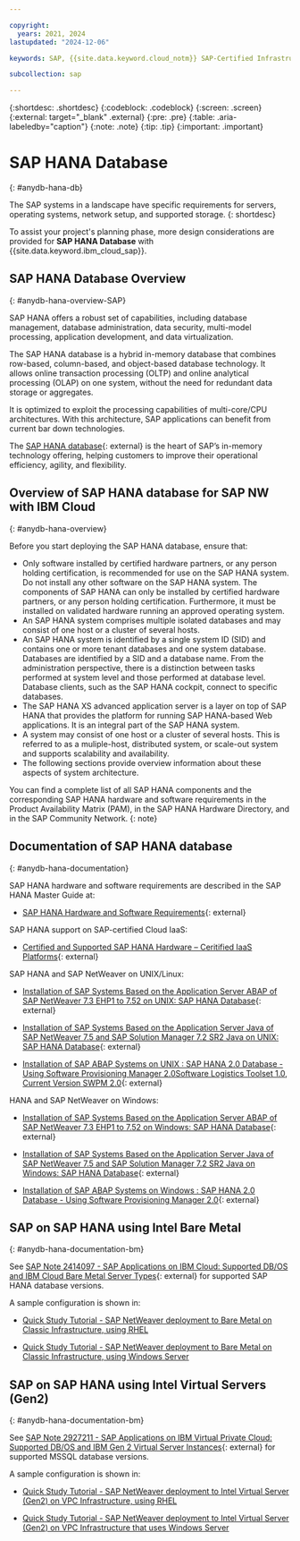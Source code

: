```yaml
---

copyright:
  years: 2021, 2024
lastupdated: "2024-12-06"

keywords: SAP, {{site.data.keyword.cloud_notm}} SAP-Certified Infrastructure, {{site.data.keyword.ibm_cloud_sap}}, SAP Workloads

subcollection: sap

---
```


{:shortdesc: .shortdesc}
{:codeblock: .codeblock}
{:screen: .screen}
{:external: target="_blank" .external}
{:pre: .pre}
{:table: .aria-labeledby="caption"}
{:note: .note}
{:tip: .tip}
{:important: .important}

# SAP HANA Database
{: #anydb-hana-db}

The SAP systems in a landscape have specific requirements for servers, operating systems, network setup, and supported storage.
{: shortdesc}

To assist your project's planning phase, more design considerations are provided for **SAP HANA Database** with {{site.data.keyword.ibm_cloud_sap}}.

## SAP HANA Database Overview
{: #anydb-hana-overview-SAP}

SAP HANA offers a robust set of capabilities, including database management, database administration, data security, multi-model processing, application development, and data virtualization.

The SAP HANA database is a hybrid in-memory database that combines row-based, column-based, and object-based  database technology. It allows online transaction processing (OLTP) and online analytical processing (OLAP) on one system, without the need for redundant data storage or aggregates.

It is optimized to exploit the processing capabilities of multi-core/CPU architectures. With this architecture, SAP applications can benefit from current bar down technologies.

The [SAP HANA database](https://tekslate.com/sap-hana-interview-questions-part-1){: external} is the heart of SAP’s in-memory technology offering, helping customers to improve their operational efficiency, agility, and flexibility.

## Overview of SAP HANA database for SAP NW with IBM Cloud
{: #anydb-hana-overview}

Before you start deploying the SAP HANA database, ensure that:

* Only software installed by certified hardware partners, or any person holding certification, is recommended for use on the SAP HANA system. Do not install any other software on the SAP HANA system. The components of SAP HANA can only be installed by certified hardware partners, or any person holding certification. Furthermore, it must be installed on validated hardware running an approved operating system.
* An SAP HANA system comprises multiple isolated databases and may consist of one host or a cluster of several hosts.
* An SAP HANA system is identified by a single system ID (SID) and contains one or more tenant databases and one system database. Databases are identified by a SID and a database name. From the administration perspective, there is a distinction between tasks performed at system level and those performed at database level. Database clients, such as the SAP HANA cockpit, connect to specific databases.
* The SAP HANA XS advanced application server is a layer on top of SAP HANA that provides the platform for running SAP HANA-based Web applications. It is an integral part of the SAP HANA system.
* A system may consist of one host or a cluster of several hosts. This is referred to as a muliple-host, distributed system, or scale-out system and supports scalability and availability.
* The following sections provide overview information about these aspects of system architecture.

You can find a complete list of all SAP HANA components and the corresponding SAP HANA hardware and software requirements in the Product Availability Matrix (PAM), in the SAP HANA Hardware Directory, and in the SAP Community Network.
{: note}

## Documentation of SAP HANA database
{: #anydb-hana-documentation}

SAP HANA hardware and software requirements are described in the SAP HANA Master Guide at:

* [SAP HANA Hardware and Software Requirements](https://help.sap.com/docs/SAP_HANA_PLATFORM/eb3777d5495d46c5b2fa773206bbfb46/d3d1cf20bb5710149b57fd794c827a4e.html){: external}

SAP HANA support on SAP-certified Cloud IaaS:

* [Certified and Supported SAP HANA Hardware – Ceritified IaaS Platforms](https://www.sap.com/dmc/exp/2014-09-02-hana-hardware/enEN/#/solutions?filters=iaas;ve:28){: external}

SAP HANA and SAP NetWeaver on UNIX/Linux:

* [Installation of SAP Systems Based on the Application Server ABAP of SAP NetWeaver 7.3 EHP1 to 7.52 on UNIX: SAP HANA Database](https://help.sap.com/docs/SLTOOLSET/910828cec5d14d6685da380aec1dc4ae/9420dabb130e4ae1996b3f39e202cc6e.html?version=CURRENT_VERSION){: external}

* [Installation of SAP Systems Based on the Application Server Java of SAP NetWeaver 7.5 and SAP Solution Manager 7.2 SR2 Java on UNIX: SAP HANA Database](https://help.sap.com/docs/SLTOOLSET/3aa4caa3bd634a22bdc572d82d1311ec/9420dabb130e4ae1996b3f39e202cc6e.html?version=CURRENT_VERSION){: external}

* [Installation of SAP ABAP Systems on UNIX : SAP HANA 2.0 Database - Using Software Provisioning Manager 2.0Software Logistics Toolset 1.0, Current Version SWPM 2.0](https://help.sap.com/docs/SLTOOLSET/39c32e9783f6439e871410848f61544c/1937febc57ad4d81a213fca9b3e031a5.html?version=CURRENT_VERSION_SWPM20){: external}

HANA and SAP NetWeaver on Windows:

* [Installation of SAP Systems Based on the Application Server ABAP of SAP NetWeaver 7.3 EHP1 to 7.52 on Windows: SAP HANA Database](https://help.sap.com/docs/SLTOOLSET/2703bed525eb478c935bc312b3c3b0a6/9420dabb130e4ae1996b3f39e202cc6e.html?version=CURRENT_VERSION){: external}

* [Installation of SAP Systems Based on the Application Server Java of SAP NetWeaver 7.5 and SAP Solution Manager 7.2 SR2 Java on Windows: SAP HANA Database](https://help.sap.com/docs/SLTOOLSET/14ccd8beec6f4651905783bc469bce5d/9420dabb130e4ae1996b3f39e202cc6e.html?version=CURRENT_VERSION){: external}

* [Installation of SAP ABAP Systems on Windows : SAP HANA 2.0 Database - Using Software Provisioning Manager 2.0](https://help.sap.com/docs/SLTOOLSET/3741bfe0345f4892ae190ee7cfc53d4c/1937febc57ad4d81a213fca9b3e031a5.html?version=CURRENT_VERSION_SWPM20){: external}

## SAP on SAP HANA using Intel Bare Metal
{: #anydb-hana-documentation-bm}

See [SAP Note 2414097 - SAP Applications on IBM Cloud: Supported DB/OS and IBM Cloud Bare Metal Server Types](https://me.sap.com/notes/2414097){: external} for supported SAP HANA database versions.

A sample configuration is shown in:

* [Quick Study Tutorial - SAP NetWeaver deployment to Bare Metal on Classic Infrastructure, using RHEL](/docs/sap?topic=sap-quickstudy-bm-netweaver-rhel)

* [Quick Study Tutorial - SAP NetWeaver deployment to Bare Metal on Classic Infrastructure, using Windows Server](/docs/sap?topic=sap-quickstudy-bm-netweaver-wins)

## SAP on SAP HANA using Intel Virtual Servers (Gen2)
{: #anydb-hana-documentation-bm}

See [SAP Note 2927211 - SAP Applications on IBM Virtual Private Cloud: Supported DB/OS and IBM Gen 2 Virtual Server Instances](https://me.sap.com/notes/2927211){: external} for supported MSSQL database versions.

A sample configuration is shown in:

* [Quick Study Tutorial - SAP NetWeaver deployment to Intel Virtual Server (Gen2) on VPC Infrastructure, using RHEL](/docs/sap?topic=sap-quickstudy-vs-gen2-netweaver-rhel)

* [Quick Study Tutorial - SAP NetWeaver deployment to Intel Virtual Server (Gen2) on VPC Infrastructure that uses Windows Server](/docs/sap?topic=sap-quickstudy-vs-gen2-netweaver-wins)

